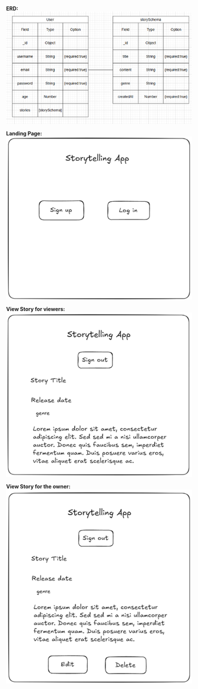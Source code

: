 **ERD:**
![ERD Screenshot](public/assets/ERD.png)

**Landing Page:**
![Landing Page Screenshot](public/assets/landpage.png)

**View Story for viewers:**
![View Story Screenshot](public/assets/view.png)

**View Story for the owner:**
![View Story Screenshot](public/assets/viewowner.png)